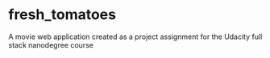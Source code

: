 # fresh_tomatoes
A movie web application created as a project assignment for the Udacity full stack nanodegree course
